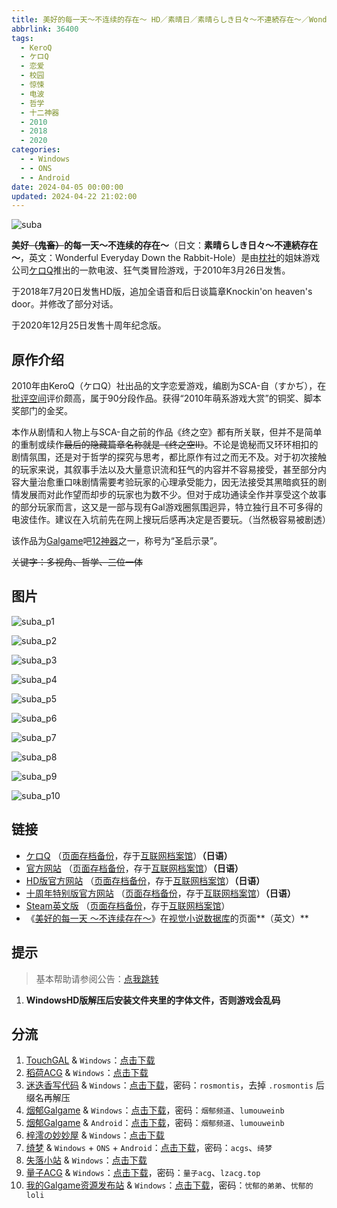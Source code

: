 ```yaml
---
title: 美好的每一天～不连续的存在～ HD／素晴日／素晴らしき日々～不連続存在～／Wonderful Everyday Down the Rabbit-Hole
abbrlink: 36400
tags:
  - KeroQ
  - ケロQ
  - 恋爱
  - 校园
  - 惊悚
  - 电波
  - 哲学
  - 十二神器
  - 2010
  - 2018
  - 2020
categories:
  - - Windows
  - - ONS
  - - Android
date: 2024-04-05 00:00:00
updated: 2024-04-22 21:02:00
---
```


![suba](https://unpkg.com/galgame/img/suba.webp)

**美好~~（鬼畜）~~的每一天～不连续的存在～**（日文：**素晴らしき日々～不連続存在～**，英文：Wonderful Everyday Down the Rabbit-Hole）是由[枕社](https://zh.moegirl.org.cn/枕)的姐妹游戏公司[ケロQ](https://zh.moegirl.org.cn/ケロQ)推出的一款电波、狂气类冒险游戏，于2010年3月26日发售。

于2018年7月20日发售HD版，追加全语音和后日谈篇章Knockin'on heaven's door。并修改了部分对话。

于2020年12月25日发售十周年纪念版。

<!-- more -->

## 原作介绍

2010年由KeroQ（ケロQ）社出品的文字恋爱游戏，编剧为SCA-自（すかぢ），在[批评空间](https://zh.moegirl.org.cn/index.php?title=批评空间&action=edit&redlink=1)评价颇高，属于90分段作品。获得“2010年萌系游戏大赏”的铜奖、脚本奖部门的金奖。

本作从剧情和人物上与SCA-自之前的作品《终之空》都有所关联，但并不是简单的重制或续作~~最后的隐藏篇章名称就是《终之空Ⅱ》~~。不论是诡秘而又环环相扣的剧情氛围，还是对于哲学的探究与思考，都比原作有过之而无不及。对于初次接触的玩家来说，其叙事手法以及大量意识流和狂气的内容并不容易接受，甚至部分内容大量治愈重口味剧情需要考验玩家的心理承受能力，因无法接受其黑暗疯狂的剧情发展而对此作望而却步的玩家也为数不少。但对于成功通读全作并享受这个故事的部分玩家而言，这又是一部与现有Gal游戏圈氛围迥异，特立独行且不可多得的电波佳作。建议在入坑前先在网上搜玩后感再决定是否要玩。（当然极容易被剧透）

该作品为[Galgame](https://zh.moegirl.org.cn/Galgame)吧[12神器](https://zh.moegirl.org.cn/G吧十二神器)之一，称号为“圣启示录”。

~~关键字：多视角、哲学、三位一体~~

## 图片

![suba_p1](https://unpkg.com/galgame/img/suba_p1.webp)

![suba_p2](https://unpkg.com/galgame/img/suba_p2.webp)

![suba_p3](https://unpkg.com/galgame/img/suba_p3.webp)

![suba_p4](https://unpkg.com/galgame/img/suba_p4.webp)

![suba_p5](https://unpkg.com/galgame/img/suba_p5.webp)

![suba_p6](https://unpkg.com/galgame/img/suba_p6.webp)

![suba_p7](https://unpkg.com/galgame/img/suba_p7.webp)

![suba_p8](https://unpkg.com/galgame/img/suba_p8.webp)

![suba_p9](https://unpkg.com/galgame/img/suba_p9.webp)

![suba_p10](https://unpkg.com/galgame/img/suba_p10.webp)

## 链接

- [ケロQ](https://www.keroq.co.jp/index02.html) （[页面存档备份](https://web.archive.org/web/20190607112719/https://www.keroq.co.jp/index02.html)，存于[互联网档案馆](https://zh.wikipedia.org/wiki/互联网档案馆)）**（日语）**
- [官方网站](https://www.keroq.co.jp/suba/index.html) （[页面存档备份](https://web.archive.org/web/20210305121308/https://www.keroq.co.jp/suba/index.html)，存于[互联网档案馆](https://zh.wikipedia.org/wiki/互联网档案馆)）**（日语）**
- [HD版官方网站](https://www.keroq.co.jp/suba_fhd/) （[页面存档备份](https://web.archive.org/web/20210323103904/https://www.keroq.co.jp/suba_fhd/)，存于[互联网档案馆](https://zh.wikipedia.org/wiki/互联网档案馆)）**（日语）**
- [十周年特别版官方网站](https://www.keroq.co.jp/suba_10th/) （[页面存档备份](https://web.archive.org/web/20210124051208/https://www.keroq.co.jp/suba_10th/)，存于[互联网档案馆](https://zh.wikipedia.org/wiki/互联网档案馆)）**（日语）**
- [Steam英文版](https://store.steampowered.com/app/658620) （[页面存档备份](https://web.archive.org/web/20210317031413/https://store.steampowered.com/app/658620)，存于[互联网档案馆](https://zh.wikipedia.org/wiki/互联网档案馆)）
- 《[美好的每一天 ～不连续存在～](https://vndb.org/v3144)》在[视觉小说数据库](https://zh.wikipedia.org/wiki/視覺小說數據庫)的页面**（英文）**

## 提示

> 基本帮助请参阅公告：[点我跳转](/p/announcement/)

1. **WindowsHD版解压后安装文件夹里的字体文件，否则游戏会乱码**

## 分流

1. [TouchGAL](https://touchgal.net/) & `Windows`：[点击下载](https://pan.touchgal.net/s/Ax9hP)
2. [稻荷ACG](https://amoebi.com/) & `Windows`：[点击下载](https://alpha.galpan.xyz/PC/%E7%BE%8E%E5%A5%BD%E7%9A%84%E6%AF%8F%E4%B8%80%E5%A4%A9.zip)
3. [迷迭香写代码](https://rosmontis.com/) & `Windows`：[点击下载](https://drive.rosmontis.com/s/vN2s3)，密码：`rosmontis`，去掉 `.rosmontis` 后缀名再解压
4. [烟郁Galgame](https://yanyugal.top/) & `Windows`：[点击下载](https://yanyugal.top/disk1/%E5%B0%8F%E5%B0%8F%E7%9A%84%E5%88%86%E4%BA%AB%EF%BC%88PC%EF%BC%86%E5%AE%89%E5%8D%93%EF%BC%89/PC/galgame/%E7%B4%A0%E6%99%B4%E6%97%A5HD)，密码：`烟郁频道`、`lumouweinb`
5. [烟郁Galgame](https://yanyugal.top/) & `Android`：[点击下载](https://yanyugal.top/d/disk1/%E5%B0%8F%E5%B0%8F%E7%9A%84%E5%88%86%E4%BA%AB%EF%BC%88PC%EF%BC%86%E5%AE%89%E5%8D%93%EF%BC%89/%E5%AE%89%E5%8D%93/%E7%9B%B4%E8%A3%85%E5%AE%89%E8%A3%85%E5%8C%85/%E7%B4%A0%E6%99%B4%E6%97%A5HD.7z)，密码：`烟郁频道`、`lumouweinb`
6. [梓澪の妙妙屋](https://zi0.cc/) & `Windows`：[点击下载](https://zi0.cc/.%E3%80%90%E5%A4%8F%E9%A3%8E%E3%80%91/.%E3%80%90%E5%A4%8F%E9%A3%8E-1%E3%80%91/AVG%EF%BC%88%E8%A7%86%E8%A7%89%E5%B0%8F%E8%AF%B4%EF%BC%89/%E3%80%90PC%E3%80%91/%E3%80%90PC%E3%80%91%E3%80%90HD%E3%80%91%E7%B4%A0%E6%99%B4%E6%97%A5?from=search)
7. [绮梦](https://acgs.eu.org/) & `Windows` + `ONS` + `Android`：[点击下载](https://acgs.eu.org/down_html/?url=game/%E7%B4%A0%E6%99%B4%E6%97%A5&name=%20%E7%BE%8E%E5%A5%BD%E7%9A%84%E6%AF%8F%E4%B8%80%E5%A4%A9%20%EF%BD%9E%E4%B8%8D%E8%BF%9E%E7%BB%AD%E7%9A%84%E5%AD%98%E5%9C%A8%EF%BD%9E)，密码：`acgs`、`绮梦`
8. [失落小站](https://www.shinnku.com/) & `Windows`：[点击下载](https://www.shinnku.com/api/download/0/win/%E7%B4%A0%E6%99%B4%E3%82%89%E3%81%97%E3%81%8D%E6%97%A5%E3%80%85HD%E7%89%88.7z)
9. [量子ACG](https://lzacg.org/) & `Windows`：[点击下载](https://lzacg.org/531)，密码：`量子acg`、`lzacg.top`
10. [我的Galgame资源发布站](https://www.ttloli.com/) & `Windows`：[点击下载](https://www.ttloli.com/meihaodemeiyitian.html)，密码：`忧郁的弟弟`、`忧郁的loli`
